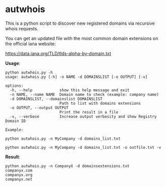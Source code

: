 # autwhois
This is a python script to discover new registered domains via recursive whois requests.

You can get an updated file with the most common domain extensions on the official iana website:

https://data.iana.org/TLD/tlds-alpha-by-domain.txt

**Usage**:

```
python autwhois.py -h
usage: autwhois.py [-h] -n NAME -d DOMAINSLIST [-o OUTPUT] [-v]

options:
  -h, --help            show this help message and exit
  -n NAME, --name NAME  Domain name to check (example: company name)
  -d DOMAINSLIST, --domainslist DOMAINSLIST
                        Path to list with domains extensions
  -o OUTPUT, --output OUTPUT
                        Print the result in a file
  -v, --verbose         Increase output verbosity and show Registry Domain ID

Example: 

python autwhois.py -n MyCompany -d domains_list.txt

python autwhois.py -n MyCompany -d domains_list.txt -o outfile.txt -v
```


**Result**:
```
python autwhois.py -n CompanyX -d domainsextensions.txt   
companyx.com
companyx.org
companyx.net

